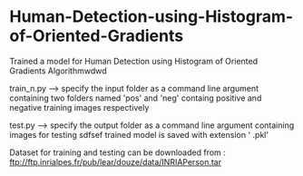 # Human-Detection-using-Histogram-of-Oriented-Gradients
Trained a model for Human Detection using Histogram of Oriented Gradients Algorithmwdwd

train_n.py --> specify  the input folder as a command line argument containing two folders named 'pos' and 'neg' containg positive and negative training images respectively 

test.py --> specify  the output folder as a command line argument containing images for testing
sdfsef
trained model is saved with extension ' .pkl'

Dataset for training and testing can be downloaded from : ftp://ftp.inrialpes.fr/pub/lear/douze/data/INRIAPerson.tar

